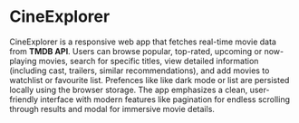 # CineExplorer
CineExplorer is a responsive web app that fetches real-time movie data from **TMDB API**.
Users can browse popular, top-rated, upcoming or now-playing movies, search for specific titles, view detailed information (including cast, trailers, similar recommendations), and add movies to watchlist or favourite list. Prefences like like dark mode or list are persisted locally using the browser storage.
The app emphasizes a clean, user-friendly interface with modern features like pagination for endless scrolling through results and modal for immersive movie details.

